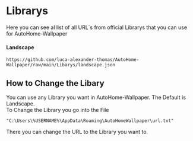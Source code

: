 # Librarys
Here you can see al list of all URL´s from official Librarys that you can use for AutoHome-Wallpaper


#### Landscape
```
https://github.com/luca-alexander-thomas/AutoHome-Wallpaper/raw/main/Libarys/landscape.json
```


## How to Change the Libary
You can use any Library you want in AutoHome-Wallpaper. The Default is Landscape.<br>
To Change the Library you go into the File 
```
"C:\Users\%USERNAME%\AppData\Roaming\AutoHomeWallpaper\url.txt"
```
There you can change the URL to the Library you want to.

